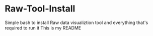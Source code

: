 # Raw-Tool-Install
Simple bash to install Raw data visualiztion tool and everything that's required to run it
This is my README
